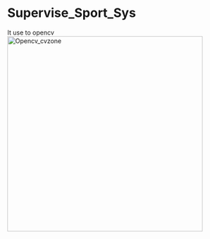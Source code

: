 # Supervise_Sport_Sys

It use to opencv 
<img width="443" alt="Opencv_cvzone" src="https://user-images.githubusercontent.com/83059760/170101787-3a7aaf16-7b61-4c2f-b0e7-0b2dc89ca621.png">

